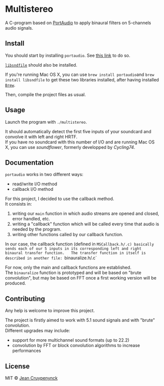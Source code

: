# Multistereo

A C-program based on [PortAudio](http://portaudio.com) to apply binaural filters on 5-channels audio signals.

## Install

You should start by installing `portaudio`. See [this link](http://portaudio.com/download.html) to do so.

[`libsndfile`](http://www.mega-nerd.com/libsndfile/) should also be installed.

If you're running Mac OS X, you can use `brew install portaudio`and `brew install libsndfile` to get these two libraries installed, after having installed [`Brew`](http://brew.sh).

Then, compile the project files as usual.

## Usage

Launch the program with `./multistereo`.

It should automatically detect the first five inputs of your soundcard and convolve it with left and right HRTF.  
If you have no soundcard with this number of I/O and are running Mac OS X, you can use *soundflower*, formerly developped by *Cycling74*.

## Documentation

`portaudio` works in two different ways:

* read/write I/O method
* callback I/O method

For this project, I decided to use the callback method.  
It consists in:

1. writing our `main` function in which audio streams are opened and closed, error handled, etc.
2. writing a "callback" function which will be called every time that audio is needed by the program.
3. writing other functions called by our callback function.

In our case, the callback function (defined in `MSCallback.h/.c) basically sends each of our 5 inputs in its corresponding left and right binaural transfer function.  
The transfer function in itself is described in another file: `binauralize.h/.c`

For now, only the main and callback functions are established.  
The `binauralize` function is prototyped and will be based on "brute convolution", but may be based on FFT once a first working version will be produced.

## Contributing

Any help is welcome to improve this project.

The project is firstly aimed to work with 5.1 sound signals and with "brute" convolution.  
Different upgrades may include:

* support for more multichannel sound formats (up to 22.2)
* convolution by FFT or block convolution algorithms to increase performances

## License

MIT © [Jean Cruypenynck](nonatomiclabs.com/blog)